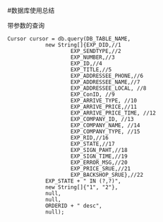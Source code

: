 #数据库使用总结

带参数的查询

    Cursor cursor = db.query(DB_TABLE_NAME,
                new String[]{EXP_DID,//1
                        EXP_SENDTYPE,//2
                        EXP_NUMBER,//3
                        EXP_ID,//4
                        EXP_TITLE,//5
                        EXP_ADDRESSEE_PHONE,//6
                        EXP_ADDRESSEE_NAME,//7
                        EXP_ADDRESSEE_LOCAL, //8
                        EXP_ConID, //9
                        EXP_ARRIVE_TYPE, //10
                        EXP_ARRIVE_PRICE,//11
                        EXP_ARRIVE_PRICE_TIME, //12
                        EXP_COMPANY_ID, //13
                        EXP_COMPANY_NAME, //14
                        EXP_COMPANY_TYPE, //15
                        EXP_RID,//16
                        EXP_STATE,//17
                        EXP_SIGN_PAHT,//18
                        EXP_SIGN_TIME,//19
                        EXP_ERROR_MSG,//20
                        EXP_PRICE_SRUE,//21
                        EXP_BACKSHOP_SRUE},//22
                EXP_STATE + " IN (?,?)",
                new String[]{"1", "2"},
                null,
                null,
                ORDERID + " desc",
                null);
